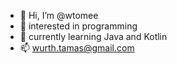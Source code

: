 - 👋 Hi, I’m @wtomee
- 👀 interested in programming
- 🌱 currently learning Java and Kotlin
- 📫 wurth.tamas@gmail.com

<!---
wtomee/wtomee is a ✨ special ✨ repository because its `README.md` (this file) appears on your GitHub profile.
You can click the Preview link to take a look at your changes.
--->

